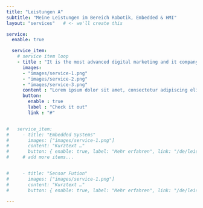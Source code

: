 ```yaml
---
title: "Leistungen A"
subtitle: "Meine Leistungen im Bereich Robotik, Embedded & HMI"
layout: "services"   # <- we'll create this

service:
  enable: true

  service_item:
    # service item loop
    - title : "It is the most advanced digital marketing and it company."
      images:
      - "images/service-1.png"
      - "images/service-2.png"
      - "images/service-3.png"
      content : "Lorem ipsum dolor sit amet, consectetur adipiscing elit. Consequat tristique eget amet, tempus eu at consecttur. Leo facilisi nunc viverra tellus. Ac laoreet sit vel consquat. consectetur adipiscing elit. Consequat tristique eget amet, tempus eu at consecttur. Leo facilisi nunc viverra tellus. Ac laoreet sit vel consquat."
      button:
        enable : true
        label : "Check it out"
        link : "#"


#   service_item:
#     - title: "Embedded Systems"
#       images: ["images/service-1.png"]
#       content: "Kurztext …"
#       button: { enable: true, label: "Mehr erfahren", link: "/de/leistungen/embedded/" }
#     # add more items...


#     - title: "Sensor Fution"
#       images: ["images/service-1.png"]
#       content: "Kurztext …"
#       button: { enable: true, label: "Mehr erfahren", link: "/de/leistungen/embedded/" }

---
```


